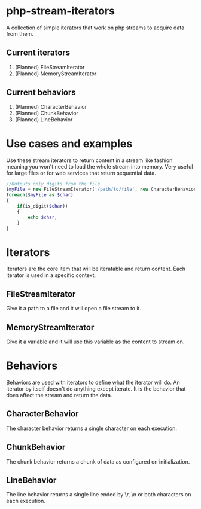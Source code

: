 php-stream-iterators
====================

A collection of simple iterators that work on php streams to acquire data from them.

Current iterators
-----------------
1. (Planned) FileStreamIterator
2. (Planned) MemoryStreamIterator

Current behaviors
-----------------
1. (Planned) CharacterBehavior
2. (Planned) ChunkBehavior
3. (Planned) LineBehavior

Use cases and examples
======================
Use these stream iterators to return content in a stream like fashion meaning you won't need to load the whole stream into memory. Very useful for large files or for web services that return sequential data.

```PHP
//Outputs only digits from the file
$myFile = new FileStreamIterator('/path/to/file', new CharacterBehavior());
foreach($myFile as $char)
{
	if(is_digit($char))
	{
		echo $char;	
	}
}
```

Iterators
=========
Iterators are the core item that will be iteratable and return content. Each iterator is used in a specific context.

FileStreamIterator
------------------
Give it a path to a file and it will open a file stream to it.

MemoryStreamIterator
--------------------
Give it a variable and it will use this variable as the content to stream on.

Behaviors
=========
Behaviors are used with iterators to define what the iterator will do. An iterator by itself doesn't do anything except iterate. It is the behavior that does affect the stream and return the data.

CharacterBehavior
-----------------
The character behavior returns a single character on each execution.

ChunkBehavior
-------------
The chunk behavior returns a chunk of data as configured on initialization.

LineBehavior
------------
The line behavior returns a single line ended by \r, \n or both characters on each execution.